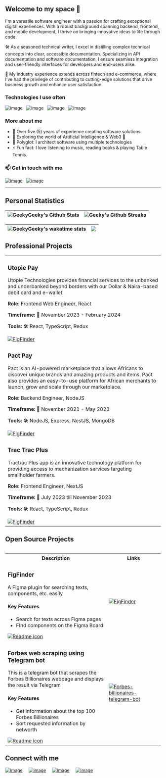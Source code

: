 ## Welcome to my space 👋

<p>
I'm a versatile software engineer with a passion for crafting exceptional digital experiences. With a robust background spanning backend, frontend, and mobile development, I thrive on bringing innovative ideas to life through code.

🛠️ As a seasoned technical writer, I excel in distilling complex technical concepts into clear, accessible documentation. Specializing in API documentation and software documentation, I ensure seamless integration and user-friendly interfaces for developers and end-users alike.

💼 My industry experience extends across fintech and e-commerce, where I've had the privilege of contributing to cutting-edge solutions that drive business growth and enhance user satisfaction.
</p>

### Technologies I use often

![image](https://img.shields.io/badge/Typescript-ddddee?style=for-the-badge&logo=typescript) &nbsp; ![image](https://img.shields.io/badge/Golang-333333?style=for-the-badge&logo=go) &nbsp; ![image](https://img.shields.io/badge/React-444444?style=for-the-badge&logo=react) &nbsp; ![image](https://img.shields.io/badge/NestJS-E0234E?style=for-the-badge&logo=nestjs)

### More about me
- 📆 Over five (5) years of experience creating software solutions
- 🌱 Exploring the world of Artificial Intelligence & Web3 💙
- 🔭 Polyglot: I architect software using multiple technologies
- ⚡ Fun fact: I love listening to music, reading books & playing Table Tennis.

### 📫 Get in touch with me
[![image](https://img.shields.io/badge/LinkedIn-0077B5?style=for-the-badge&logo=linkedin&logoColor=white)](https://www.linkedin.com/in/geekygeeky/) &nbsp; [![image](https://img.shields.io/badge/Send_a_DM-eeeeee?style=for-the-badge&logo=x&logoColor=000000)](https://www.x.com/techytoby/)

<hr/>

## Personal Statistics
| <img align="center" src="https://github-readme-stats.vercel.app/api?username=Geekygeeky&count_private=true&show_icons=true&hide_title=false&theme=merko&rank_icon=github&include_all_commits=true" alt="GeekyGeeky's Github Stats" /> | <img align="center" src="https://github-readme-streak-stats.herokuapp.com?user=Geekygeeky&theme=synthwave&hide_border=true&date_format=M%20j%5B%2C%20Y%5D" alt="Geeky's Github Streaks" /> |
| ------------- | ------------- |

| <img align="center" src="https://github-readme-stats.vercel.app/api/wakatime?username=geekygeeky&layout=compact&theme=dracula" alt="GeekyGeeky's wakatime stats" /> | <img align="center" src="https://github-readme-stats.vercel.app/api/top-langs/?username=geekygeeky&langs_count=8&layout=compact&theme=merko&hide_border=true" /> |
| ------------- | ------------- |

## Professional Projects
<table>
<!-- Projects -->
  <body height="300%">
    <!-- UtopiePay -->
    <tr>
	<td>
	    <div>
		<h3>Utopie Pay</h3>
		<p>Utopie Technologies provides financial services to the unbanked and underbanked beyond borders with our Dollar & Naira-based debit card and e-wallet.</p>
		<p><b>Role: </b> Frontend Web Engineer, React</p>
		<p><b>Timeframe: </b>📆 November 2023 - February 2024</p>
		<p><b>Tools: </b>🛠️ React, TypeScript, Redux</p>
	    </div>
		  <div>
	      <a href="https://utopiepay.com">
  	       <img src="https://img.shields.io/badge/visit_platform-0A66C2?style=for-the-badge&logo=linkfire&logoColor=white" alt="FigFinder" />
	      </a> 
	  </div>
	</td>
    </tr>
    <!-- Pact Pay -->
    <tr>
	<td>
	    <div>
		<h3>Pact Pay</h3>
		<p>Pact is an AI-powered marketplace that allows Africans to discover unique brands and amazing products and items. Pact also provides an easy-to-use platform for African merchants to launch, grow and scale through our marketplace.</p>
		<p><b>Role: </b> Backend Engineer, NodeJS</p>
		<p><b>Timeframe: </b>📆 November 2021 - May 2023</p>
		<p><b>Tools: </b>🛠️ NodeJS, Express, NestJS, MongoDB</p>
	    </div>
		  <div>
	      <a href="https://usepact.one">
  	       <img src="https://img.shields.io/badge/visit_platform-0A66C2?style=for-the-badge&logo=linkfire&logoColor=white" alt="FigFinder" />
	      </a> 
	  </div>
	</td>
    </tr>	  
    <!-- Trac Trac -->
    <tr>
	<td>
	    <div>
		<h3>Trac Trac Plus</h3>
		<p>Tractrac Plus app is an innovative technology platform for providing access to mechanization services targeting smallholder farmers.</p>
		<p><b>Role: </b> Frontend Engineer, NextJS</p>
		<p><b>Timeframe: </b>📆 July 2023 till November 2023</p>
		<p><b>Tools: </b>🛠️ React, TypeScript, Redux</p>
	    </div>
		 <div>
 	      <a href="https://www.tractrac.co/">
  	       <img src="https://img.shields.io/badge/visit_platform-0A66C2?style=for-the-badge&logo=linkfire&logoColor=white" alt="FigFinder" />
	      </a> 
	  </div>
	</td>
    </tr>
  </tbody>
<table>

## Open Source Projects
<table>
  <tbody height="300%">
    <tr>
	<th>Description</th>
	<th width="35%">Links</th>
    </tr>
    <!-- Figfinder -->
    <tr>
	<td>
	    <div>
		<h3>FigFinder</h3>
		<p>A Figma plugin for searching texts, components, etc. easily</p>
		<h4>Key Features</h4>
		<ul>
		<li>Search for texts across Figma pages</li>
		<li>FInd components on the Figma Board</li>
		</ul>
		<a href="https://github.com/geekygeeky/figfinder">
		    <img src="https://img.shields.io/badge/readme.md-414141?style=for-the-badge&logo=markdown&logoColor=white" alt="Readme icon" />
		</a>
	    </div>
	</td>
	<td>
	  <div>
	      <a href="https://github.com/geekygeeky/figfinder">
  	      <img src="https://github-readme-stats.vercel.app/api/pin/?username=geekygeeky&repo=figfinder&theme=radical" alt="FigFinder" />
  	      </a>
	  </div>
	</td>
    </tr>
    <!-- ForbesTelegram bots -->
    <tr>
	<td>
	    <div>
		<h3>Forbes web scraping using Telegram bot</h3>
		<p>This is a telegram bot that scrapes the Forbes Billionaires webpage and displays the result via Telegram</h4>
		<h4>Key Features</h4>
		<ul>
			<li>Get information about the top 100 Forbes Billionaires</li>
			<li>Sort requested information by networth</li>
		</ul>
		    <a href="https://github.com/geekygeeky/forbes-billionaires-telegram-bot">
		 <img src="https://img.shields.io/badge/readme.md-414141?style=for-the-badge&logo=markdown&logoColor=white" alt="Readme icon" 
			/>
		    </a>
	    </div>
	</td>
	<td>
	  <div>
	      <a href="https://github.com/geekygeeky/forbes-billionaires-telegram-bot">
  	      <img src="https://github-readme-stats.vercel.app/api/pin/?username=geekygeeky&repo=forbes-billionaires-telegram-bot&theme=radical" alt="Forbes-billionaires-telegram-bot" />
  	      </a>
	  </div>
	</td>
    </tr>
  </tbody>
<table>

## Connect with me
[![image](https://img.shields.io/badge/LinkedIn-0077B5?style=for-the-badge&logo=linkedin&logoColor=white)](https://www.linkedin.com/in/geekygeeky/) &nbsp;&nbsp;&nbsp; [![image](https://img.shields.io/badge/Instagram-ffffff?style=for-the-badge&logo=instagram&logoColor=E4405F)](https://www.instagram.com/techytoby/) &nbsp;&nbsp;&nbsp; [![image](https://img.shields.io/badge/Follow_me-000000?style=for-the-badge&logo=x&logoColor=white)](https://www.twitter.com/techytoby/) &nbsp;&nbsp;&nbsp; [![image](https://img.shields.io/badge/Follow_me-ffffff?style=for-the-badge&logo=tiktok&logoColor=000000)](https://www.tiktok.com/@techytoby/)
<!-- ![Top Langs](https://github-readme-stats.vercel.app/api/top-langs/?username=Geekygeeky&theme=tokyonight) -->


<!--
**GeekyGeeky/GeekyGeeky** is a ✨ _special_ ✨ repository because its `README.md` (this file) appears on your GitHub profile.

Here are some ideas to get you started:

- 🔭 I’m currently working on ...

- 👯 I’m looking to collaborate on ...
- 🤔 I’m looking for help with ...
- 💬 Ask me about ...
- 
- 
- ⚡ Fun fact: ...
-->
